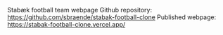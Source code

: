 Stabæk football team webpage
Github repository: https://github.com/sbraende/stabak-football-clone
Published webpage: https://stabak-football-clone.vercel.app/
